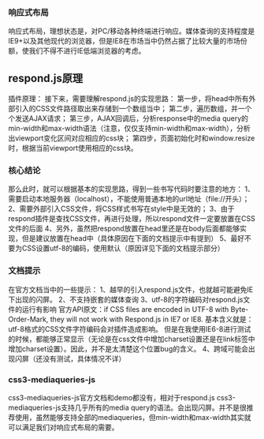 ### 响应式布局
响应式布局，理想状态是，对PC/移动各种终端进行响应。媒体查询的支持程度是IE9+以及其他现代的浏览器，但是IE8在市场当中仍然占据了比较大量的市场份额，使我们不得不进行IE低端浏览器的考虑。

## respond.js原理
插件原理：
接下来，需要理解respond.js的实现思路：
第一步，将head中所有外部引入的CSS文件路径取出来存储到一个数组当中；
第二步，遍历数组，并一个个发送AJAX请求；
第三步，AJAX回调后，分析response中的media query的min-width和max-width语法（注意，仅仅支持min-width和max-width），分析出viewport变化区间对应相应的css块；
第四步，页面初始化时和window.resize时，根据当前viewport使用相应的css块。

### 核心结论
那么此时，就可以根据基本的实现思路，得到一些书写代码时要注意的地方：
1、需要启动本地服务器（localhost），不能使用普通本地的url地址（file://开头）；
2、需要外部引入CSS文件，将CSS样式书写在style中是无效的；
3、由于respond插件是查找CSS文件，再进行处理，所以respond文件一定要放置在CSS文件的后面
4、另外，虽然把respond放置在head里还是在body后面都能够实现，但是建议放置在head中（具体原因在下面的文档提示中有提到）
5、最好不要为CSS设置utf-8的编码，使用默认（原因详见下面的文档提示部分）

### 文档提示
在官方文档当中的一些提示：
1、越早的引入respond.js文件，也就越可能避免IE下出现的闪屏。
2、不支持嵌套的媒体查询
3、utf-8的字符编码对respond.js文件的运行有影响
官方API原文：if CSS files are encoded in UTF-8 with Byte-Order-Mark, they will not work with Respond.js in IE7 or IE8.
基本含义就是：utf-8格式的CSS文件字符编码会对插件造成影响。
但是在我使用IE6-8进行测试的时候，都能够正常显示（无论是在css文件中增加charset设置还是在link标签中增加charset设置）。因此，并不是太清楚这个位置bug的含义。
4、跨域可能会出现闪屏（还没有测试，具体情况不详）

### css3-mediaqueries-js
css3-mediaqueries-js官方文档和demo都没有，相对于respond.js css3-mediaqueries-js支持几乎所有的media query的语法。会出现闪屏。并不是很推荐使用，虽然能够支持全部的mediaqueries，但min-width和max-width其实就可以满足我们对响应式布局的需要。
 
 